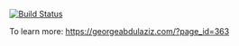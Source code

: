 [![Build Status](https://travis-ci.com/ZAIDALICA/puzzle.svg?branch=FirstBranch)](https://travis-ci.com/ZAIDALICA/puzzle)

To learn more: https://georgeabdulaziz.com/?page_id=363
